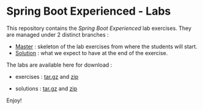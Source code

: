 # Spring Boot Experienced - Labs

This repository contains the _Spring Boot Experienced_ lab exercises. They are managed under 2 distinct branches : 

* [Master](https://github.com/gpe-mw-training/appmod_springboot_experienced/tree/master) : skeleton of the lab exercises from where the students will start.
* [Solution](https://github.com/gpe-mw-training/appmod_springboot_experienced/tree/solution) : what we expect to have at the end of the exercise.

The labs are available here for download : 

* exercises : [tar.gz](https://github.com/gpe-mw-training/appmod_springboot_experienced/archive/master.tar.gz) and [zip](https://github.com/gpe-mw-training/appmod_springboot_experienced/archive/master.zip)

* solutions : [tar.gz](https://github.com/gpe-mw-training/appmod_springboot_experienced/archive/solution.tar.gz) and [zip](https://github.com/gpe-mw-training/appmod_springboot_experienced/archive/solution.zip)

Enjoy!
